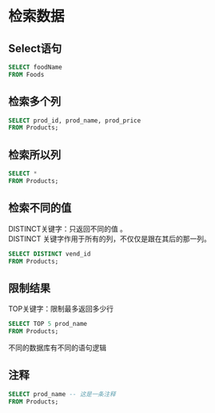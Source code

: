 # 检索数据

## Select语句
```sql
SELECT foodName
FROM Foods
```
## 检索多个列
```sql
SELECT prod_id, prod_name, prod_price
FROM Products;
```

## 检索所以列
```sql
SELECT *
FROM Products;
```

## 检索不同的值
DISTINCT关键字：只返回不同的值 。  
DISTINCT 关键字作用于所有的列，不仅仅是跟在其后的那一列。
```sql
SELECT DISTINCT vend_id
FROM Products;
```

## 限制结果
TOP关键字：限制最多返回多少行
```sql
SELECT TOP 5 prod_name
FROM Products;
```
不同的数据库有不同的语句逻辑

## 注释
```sql
SELECT prod_name -- 这是一条注释 
FROM Products;
```
